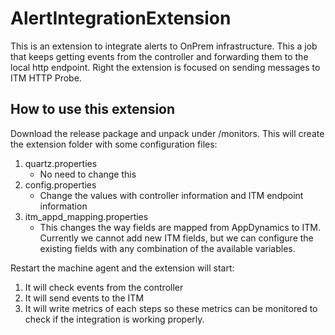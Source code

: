 # AlertIntegrationExtension
This is an extension to integrate alerts to OnPrem infrastructure. This a job that keeps getting events from the controller and forwarding them to the local http endpoint. Right the extension is focused on sending messages to ITM HTTP Probe.

## How to use this extension

Download the release package and unpack under <machine-agent-home>/monitors. This will create the extension folder with some configuration files:

1. quartz.properties
   - No need to change this
2. config.properties
   - Change the values with controller information and ITM endpoint information
3. itm_appd_mapping.properties
   - This changes the way fields are mapped from AppDynamics to ITM. Currently we cannot add new ITM fields, but we can configure the existing fields with any combination of the available variables.

Restart the machine agent and the extension will start:

1. It will check events from the controller
2. It will send events to the ITM
3. It will write metrics of each steps so these metrics can be monitored to check if the integration is working properly.



